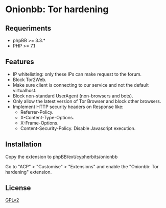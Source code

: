 # Onionbb: Tor hardening

## Requeriments
- phpBB >= 3.3.*
- PHP >= 7.1

## Features

- IP whitelisting: only these IPs can make request to the forum.
- Block Tor2Web.
- Make sure client is connecting to our service and not the default virtualhost.
- Block non-standard UserAgent (non-browsers and bots).
- Only allow the latest version of Tor Browser and block other browsers.
- Implement HTTP security headers on Response like:
  * Referrer-Policy.
  * X-Content-Type-Options.
  * X-Frame-Options. 
  * Content-Security-Policy. Disable Javascript execution.

## Installation

Copy the extension to phpBB/ext/cypherbits/onionbb

Go to "ACP" > "Customise" > "Extensions" and enable the "Onionbb: Tor hardening" extension.

## License

[GPLv2](license.txt)
